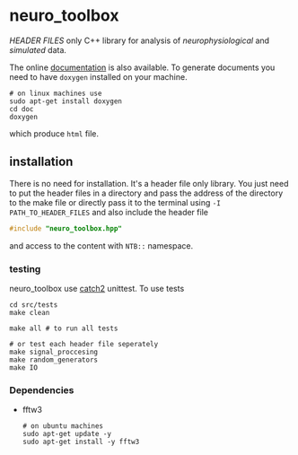 # neuro_toolbox
*HEADER FILES* only C++ library for analysis of *neurophysiological* and *simulated* data.

The online [documentation](https://ziaeemehr.github.io/neuro_toolbox/)  is also available. To generate documents you need to have `doxygen` installed on your machine.

```shell
# on linux machines use
sudo apt-get install doxygen
cd doc
doxygen 
```

which produce `html` file. 

## installation 

There is no need for installation. It's a header file only library. You just need to put the header files in a directory and pass the address of the directory to the make file or directly pass it to the terminal using `-I PATH_TO_HEADER_FILES` and also include the header file 

```c++
#include "neuro_toolbox.hpp"
```

and access to the content with `NTB::`  namespace.

### testing 

neuro_toolbox use [catch2](https://github.com/catchorg/Catch2) unittest. To use tests 

```shell
cd src/tests
make clean

make all # to run all tests

# or test each header file seperately
make signal_proccesing
make random_generators
make IO
```

### Dependencies

- fftw3

  ```shell
  # on ubuntu machines
  sudo apt-get update -y
  sudo apt-get install -y fftw3
  ```

  







